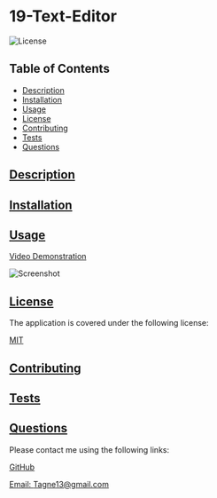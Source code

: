 # 19-Text-Editor

  
  ![License](https://img.shields.io/badge/License-MIT-blue.svg)
    

  ## Table of Contents

  * [Description](#description)
  * [Installation](#installation)
  * [Usage](#usage)
  * [License](https://choosealicense.com/licenses/MIT)
  * [Contributing](#contributing)
  * [Tests](#tests)
  * [Questions](#questions)
  
  ## [Description](#table-of-contents)

  

  ## [Installation](#table-of-contents)

  

  ## [Usage](#table-of-contents)

     

  [Video Demonstration]()

  ![Screenshot](images/Screenshot.png)

  ## [License](#table-of-contents)

  
  The application is covered under the following license:
    
    
  [MIT](https://choosealicense.com/licenses/MIT)
    
  ## [Contributing](#table-of-contents)

   

  ## [Tests](#table-of-contents)

  

  ## [Questions](#table-of-contents)

  Please contact me using the following links:

  [GitHub](https://github.com/Tagne13)

  [Email: Tagne13@gmail.com](mailto:Tagne13@gmail.com)